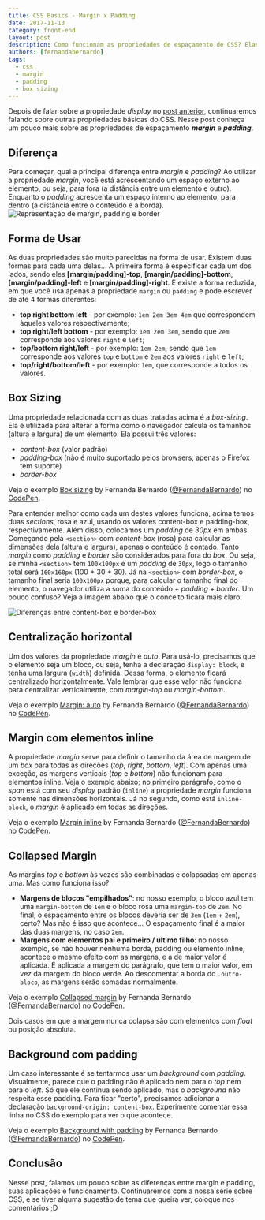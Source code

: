 ```yaml
---
title: CSS Basics - Margin x Padding
date: 2017-11-13
category: front-end
layout: post
description: Como funcionam as propriedades de espaçamento de CSS? Elas sempre funcionam como o esperado? Nesse post falaremos sobre as propriedades margin e padding e como elas funcionam em algumas situações.
authors: [fernandabernardo]
tags:
  - css
  - margin
  - padding
  - box sizing
---
```


Depois de falar sobre a propriedade *display* no [post anterior](/css-basics-display/), continuaremos falando sobre outras propriedades básicas do CSS. Nesse post conheça um pouco mais sobre as propriedades de espaçamento ***margin*** e ***padding***.

## Diferença

Para começar, qual a principal diferença entre *margin* e *padding*? Ao utilizar a propriedade *margin*, você está acrescentando um espaço externo ao elemento, ou seja, para fora (a distância entre um elemento e outro). Enquanto o *padding* acrescenta um espaço interno ao elemento, para dentro (a distância entre o conteúdo e a borda).
![Representação de margin, padding e border](../images/css-basics-margin-padding-1.png)

## Forma de Usar
As duas propriedades são muito parecidas na forma de usar. Existem duas formas para cada uma delas... A primeira forma é especificar cada um dos lados, sendo eles **[margin/padding]-top**, **[margin/padding]-bottom**, **[margin/padding]-left** e **[margin/padding]-right**. E existe a forma reduzida, em que você usa apenas a propriedade `margin` ou `padding` e pode escrever de até 4 formas diferentes:

- **top right bottom left** - por exemplo: `1em 2em 3em 4em` que correspondem àqueles valores respectivamente;
- **top right/left bottom** - por exemplo: `1em 2em 3em`, sendo que `2em` corresponde aos valores `right` e `left`;
- **top/bottom right/left** - por exemplo: `1em 2em`, sendo que `1em` corresponde aos valores `top` e `bottom` e `2em` aos valores `right` e `left`;
- **top/right/bottom/left** - por exemplo: `1em`, que corresponde a todos os valores.

## Box Sizing
Uma propriedade relacionada com as duas tratadas acima é a *box-sizing*. Ela é utilizada para alterar a forma como o navegador calcula os tamanhos (altura e largura) de um elemento. Ela possui três valores:
- *content-box* (valor padrão)
- *padding-box* (não é muito suportado pelos browsers, apenas o Firefox tem suporte)
- *border-box*

<p data-height="333" data-theme-id="23784" data-slug-hash="vxPyPV" data-default-tab="css,result" data-user="FernandaBernardo" data-embed-version="2" data-pen-title="Box sizing" class="codepen">Veja o exemplo <a href="http://codepen.io/FernandaBernardo/pen/vxPyPV/">Box sizing</a> by Fernanda Bernardo (<a href="http://codepen.io/FernandaBernardo">@FernandaBernardo</a>) no <a href="http://codepen.io">CodePen</a>.</p>
<script async src="https://production-assets.codepen.io/assets/embed/ei.js"></script>

Para entender melhor como cada um destes valores funciona, acima temos duas *sections*, rosa e azul, usando os valores content-box e padding-box, respectivamente. Além disso, colocamos um *padding* de *30px* em ambas. Começando pela `<section>` com *content-box* (rosa) para calcular as dimensões dela (altura e largura), apenas o conteúdo é contado. Tanto *margin* como *padding* e *border* são considerados para fora do *box*. Ou seja, se minha `<section>` tem `100x100px` e um *padding* de `30px`, logo o tamanho total será `160x160px` (100 + 30 + 30). Já na `<section>` com *border-box*, o tamanho final seria `100x100px` porque, para calcular o tamanho final do elemento, o navegador utiliza a soma do conteúdo + *padding* + *border*. Um pouco confuso? Veja a imagem abaixo que o conceito ficará mais claro:

![Diferenças entre content-box e border-box](../images/css-basics-margin-padding-2.png)

## Centralização horizontal
Um dos valores da propriedade *margin* é *auto*. Para usá-lo, precisamos que o elemento seja um bloco, ou seja, tenha a declaração `display: block`, e tenha uma largura (`width`) definida. Dessa forma, o elemento ficará centralizado horizontalmente. Vale lembrar que esse valor não funciona para centralizar verticalmente, com *margin-top* ou *margin-bottom*.

<p data-height="300" data-theme-id="23784" data-slug-hash="XzgJBz" data-default-tab="css,result" data-user="FernandaBernardo" data-embed-version="2" data-pen-title="Margin: auto" class="codepen">Veja o exemplo <a href="https://codepen.io/FernandaBernardo/pen/XzgJBz/">Margin: auto</a> by Fernanda Bernardo (<a href="https://codepen.io/FernandaBernardo">@FernandaBernardo</a>) no <a href="https://codepen.io">CodePen</a>.</p>
<script async src="https://production-assets.codepen.io/assets/embed/ei.js"></script>

## Margin com elementos inline
A propriedade *margin* serve para definir o tamanho da área de margem de um *box* para todas as direções (*top*, *right*, *bottom*, *left*). Com apenas uma exceção, as margens verticais (*top* e *bottom*) não funcionam para elementos inline. Veja o exemplo abaixo; no primeiro parágrafo, como o *span* está com seu *display* padrão (`inline`) a propriedade *margin* funciona somente nas dimensões horizontais. Já no segundo, como está `inline-block`, o *margin* é aplicado em todas as direções.

<p data-height="300" data-theme-id="23784" data-slug-hash="jawrZJ" data-default-tab="css,result" data-user="FernandaBernardo" data-embed-version="2" data-pen-title="jawrZJ" class="codepen">Veja o exemplo <a href="https://codepen.io/FernandaBernardo/pen/jawrZJ/">Margin inline</a> by Fernanda Bernardo (<a href="https://codepen.io/FernandaBernardo">@FernandaBernardo</a>) no <a href="https://codepen.io">CodePen</a>.</p>
<script async src="https://production-assets.codepen.io/assets/embed/ei.js"></script>

## Collapsed Margin
As margins *top* e *bottom* às vezes são combinadas e colapsadas em apenas uma. Mas como funciona isso?
- **Margens de blocos "empilhados"**: no nosso exemplo, o bloco azul tem uma `margin-bottom` de `1em` e o bloco rosa uma `margin-top` de `2em`. No final, o espaçamento entre os blocos deveria ser de `3em` (`1em` + `2em`), certo? Mas não é isso que acontece... O espaçamento final é a maior das duas margens, no caso `2em`.
- **Margens com elementos pai e primeiro / último filho**: no nosso exemplo, se não houver nenhuma borda, padding ou elemento inline, acontece o mesmo efeito com as margens, e a de maior valor é aplicada. É aplicada a margem do parágrafo, que tem o maior valor, em vez da margem do bloco verde. Ao descomentar a borda do `.outro-bloco`, as margens serão somadas normalmente.

<p data-height="300" data-theme-id="23784" data-slug-hash="QOgdNV" data-default-tab="css,result" data-user="FernandaBernardo" data-embed-version="2" data-pen-title="Collapsed margin" class="codepen">Veja o exemplo <a href="https://codepen.io/FernandaBernardo/pen/QOgdNV/">Collapsed margin</a> by Fernanda Bernardo (<a href="https://codepen.io/FernandaBernardo">@FernandaBernardo</a>) no <a href="https://codepen.io">CodePen</a>.</p>
<script async src="https://production-assets.codepen.io/assets/embed/ei.js"></script>

Dois casos em que a margem nunca colapsa são com elementos com *float* ou posição absoluta.

## Background com padding
Um caso interessante é se tentarmos usar um *background* com *padding*. Visualmente, parece que o padding não é aplicado nem para o *top* nem para o *left*. Só que ele continua sendo aplicado, mas o *background* não respeita esse padding. Para ficar "certo", precisamos adicionar a declaração `background-origin: content-box`. Experimente comentar essa linha no CSS do exemplo para ver o que acontece.

<p data-height="300" data-theme-id="23784" data-slug-hash="OOgWao" data-default-tab="css,result" data-user="FernandaBernardo" data-embed-version="2" data-pen-title="Background with padding" class="codepen">Veja o exemplo <a href="https://codepen.io/FernandaBernardo/pen/OOgWao/">Background with padding</a> by Fernanda Bernardo (<a href="https://codepen.io/FernandaBernardo">@FernandaBernardo</a>) no <a href="https://codepen.io">CodePen</a>.</p>
<script async src="https://production-assets.codepen.io/assets/embed/ei.js"></script>

## Conclusão
Nesse post, falamos um pouco sobre as diferenças entre margin e padding, suas aplicações e funcionamento. Continuaremos com a nossa série sobre CSS, e se tiver alguma sugestão de tema que queira ver, coloque nos comentários ;D

